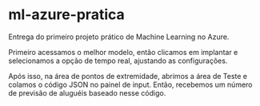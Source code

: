 # ml-azure-pratica
Entrega do primeiro projeto prático de Machine Learning no Azure.

<p>Primeiro acessamos o melhor modelo, então clicamos em implantar e selecionamos a opção de tempo real, ajustando as configurações.</p>
<p>Após isso, na área de pontos de extremidade, abrimos a área de Teste e colamos o código JSON no painel de input. Então, recebemos um número de previsão de aluguéis baseado nesse código.</p>
